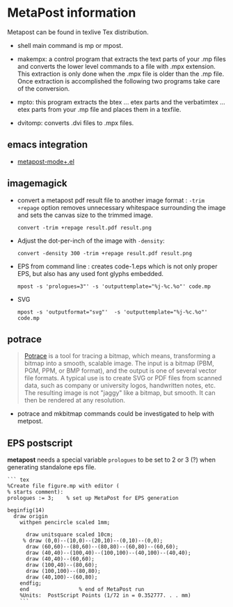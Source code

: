 # MetaPost information

Metapost can be found in texlive Tex distribution.


  * shell main command is mp or mpost.
  * makempx:
  a control program that extracts the text parts of your .mp files and converts the lower level commands to a file with .mpx extension.  This extraction is only done when the
  .mpx file is older than the .mp file.  Once extraction is accomplished the following two programs take care of the conversion.

* mpto:
this program extracts the btex ... etex parts and the verbatimtex ... etex
parts from your .mp file and places them in a texfile.

* dvitomp:
converts .dvi files to .mpx files.

## emacs integration ##


  * [metapost-mode+.el](metapost-mode+.el "emacs-lisp support file.")


## imagemagick ##

  * convert a metapost pdf result file to another image format :
	`-trim +repage` option removes unnecessary whitespace surrounding the image and sets the canvas size to the trimmed image.

        convert -trim +repage result.pdf result.png
  * Adjust the dot-per-inch of the image with `-density`:

        convert -density 300 -trim +repage result.pdf result.png

  * EPS from command line :  creates code-1.eps which is not only proper EPS, but also
  has any used font glyphs embedded.

        mpost -s 'prologues=3"' -s 'outputtemplate="%j-%c.%o"' code.mp

  * SVG

        mpost -s 'outputformat="svg"'  -s 'outputtemplate="%j-%c.%o"' code.mp

## potrace ##


> [Potrace](http://potrace.sourceforge.net/ "apt install potrace") is a tool for  tracing a bitmap, which means, transforming
> a bitmap  into a smooth, scalable  image. The input is  a bitmap (PBM,
> PGM, PPM, or BMP format), and the output is one of several vector file
> formats. A  typical use  is to  create SVG or  PDF files  from scanned
> data, such as company or university logos, handwritten notes, etc. The
> resulting image is not "jaggy" like a bitmap, but smooth. It can then
> be rendered at any resolution.

  * potrace and mkbitmap commands could be investigated to help with metpost.

## EPS postscript ##

**metapost** needs a special variable `prologues` to be set to 2 or 3 (?) when generating standalone eps file.

	``` tex
	%Create file figure.mp with editor (
	% starts comment):
	prologues := 3;    % set up MetaPost for EPS generation

	beginfig(14)
	  draw origin
		withpen pencircle scaled 1mm;

		  draw unitsquare scaled 10cm;
		 % draw (0,0)--(10,0)--(20,10)--(0,10)--(0,0);
		  draw (60,60)--(80,60)--(80,80)--(60,80)--(60,60);
		  draw (40,40)--(100,40)--(100,100)--(40,100)--(40,40);
		  draw (40,40)--(60,60);
		  draw (100,40)--(80,60);
		  draw (100,100)--(80,80);
		  draw (40,100)--(60,80);
		endfig;
		end                % end of MetaPost run
		%Units:  PostScript Points (1/72 in = 0.352777. . . mm)
		```
